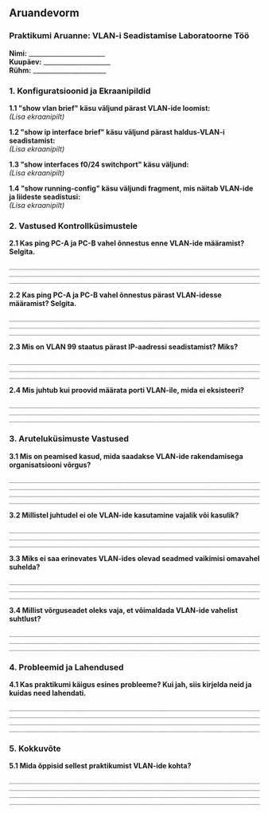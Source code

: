 ## Aruandevorm

### Praktikumi Aruanne: VLAN-i Seadistamise Laboratoorne Töö

**Nimi:** ________________________  
**Kuupäev:** _____________________  
**Rühm:** _______________________

### 1. Konfiguratsioonid ja Ekraanipildid

**1.1 "show vlan brief" käsu väljund pärast VLAN-ide loomist:**  
_(Lisa ekraanipilt)_

**1.2 "show ip interface brief" käsu väljund pärast haldus-VLAN-i seadistamist:**  
_(Lisa ekraanipilt)_

**1.3 "show interfaces f0/24 switchport" käsu väljund:**  
_(Lisa ekraanipilt)_

**1.4 "show running-config" käsu väljundi fragment, mis näitab VLAN-ide ja liideste seadistusi:**  
_(Lisa ekraanipilt)_

### 2. Vastused Kontrollküsimustele

**2.1 Kas ping PC-A ja PC-B vahel õnnestus enne VLAN-ide määramist? Selgita.**  
```
_____________________________________________________________________________
_____________________________________________________________________________
_____________________________________________________________________________
```

**2.2 Kas ping PC-A ja PC-B vahel õnnestus pärast VLAN-idesse määramist? Selgita.**  
```
_____________________________________________________________________________
_____________________________________________________________________________
_____________________________________________________________________________
```

**2.3 Mis on VLAN 99 staatus pärast IP-aadressi seadistamist? Miks?**  
```
_____________________________________________________________________________
_____________________________________________________________________________
_____________________________________________________________________________
```

**2.4 Mis juhtub kui proovid määrata porti VLAN-ile, mida ei eksisteeri?**  
```
_____________________________________________________________________________
_____________________________________________________________________________
_____________________________________________________________________________
```

### 3. Aruteluküsimuste Vastused

**3.1 Mis on peamised kasud, mida saadakse VLAN-ide rakendamisega organisatsiooni võrgus?**  
```
_____________________________________________________________________________
_____________________________________________________________________________
_____________________________________________________________________________
_____________________________________________________________________________
```

**3.2 Millistel juhtudel ei ole VLAN-ide kasutamine vajalik või kasulik?**  
```
_____________________________________________________________________________
_____________________________________________________________________________
_____________________________________________________________________________
```

**3.3 Miks ei saa erinevates VLAN-ides olevad seadmed vaikimisi omavahel suhelda?**  
```
_____________________________________________________________________________
_____________________________________________________________________________
_____________________________________________________________________________
```

**3.4 Millist võrguseadet oleks vaja, et võimaldada VLAN-ide vahelist suhtlust?**  
```
_____________________________________________________________________________
_____________________________________________________________________________
_____________________________________________________________________________
```

### 4. Probleemid ja Lahendused

**4.1 Kas praktikumi käigus esines probleeme? Kui jah, siis kirjelda neid ja kuidas need lahendati.**  
```
_____________________________________________________________________________
_____________________________________________________________________________
_____________________________________________________________________________
_____________________________________________________________________________
```

### 5. Kokkuvõte

**5.1 Mida õppisid sellest praktikumist VLAN-ide kohta?**  
```
_____________________________________________________________________________
_____________________________________________________________________________
_____________________________________________________________________________
_____________________________________________________________________________
```
